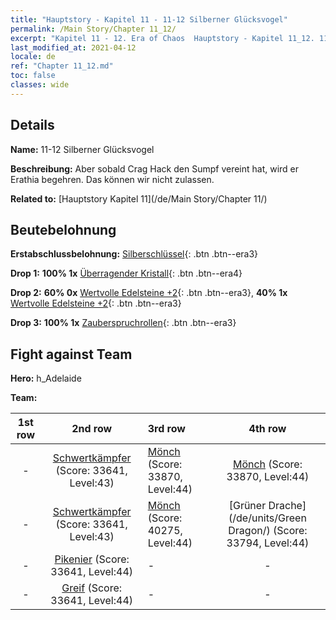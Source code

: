 ```yaml
---
title: "Hauptstory - Kapitel 11 - 11-12 Silberner Glücksvogel"
permalink: /Main Story/Chapter 11_12/
excerpt: "Kapitel 11 - 12. Era of Chaos  Hauptstory - Kapitel 11_12. 11-12 Silberner Glücksvogel"
last_modified_at: 2021-04-12
locale: de
ref: "Chapter 11_12.md"
toc: false
classes: wide
---
```


## Details

 **Name:** 11-12 Silberner Glücksvogel

 **Beschreibung:** Aber sobald Crag Hack den Sumpf vereint hat, wird er Erathia begehren. Das können wir nicht zulassen.

 **Related to:** [Hauptstory Kapitel 11](/de/Main Story/Chapter 11/)

## Beutebelohnung

 **Erstabschlussbelohnung:** [Silberschlüssel](/de/Items/con_693/){: .btn .btn--era3}

 **Drop 1:** **100% 1x** [Überragender Kristall](/de/Items/mat_38/){: .btn .btn--era4}

 **Drop 2:** **60% 0x** [Wertvolle Edelsteine +2](/de/Items/mat_30/){: .btn .btn--era3}, **40% 1x** [Wertvolle Edelsteine +2](/de/Items/mat_30/){: .btn .btn--era3}

 **Drop 3:** **100% 1x** [Zauberspruchrollen](/de/Items/con_694/){: .btn .btn--era3}


## Fight against Team
 **Hero:** h_Adelaide

 **Team:**


  | 1st row | 2nd row | 3rd row | 4th row |
  |:----:|:----:|:----|:----:|
  | - | [Schwertkämpfer](/de/units/Swordsman/) (Score: 33641, Level:43)  | [Mönch](/de/units/Monk/) (Score: 33870, Level:44)  | [Mönch](/de/units/Monk/) (Score: 33870, Level:44)  |
  | - | [Schwertkämpfer](/de/units/Swordsman/) (Score: 33641, Level:43)  | [Mönch](/de/units/Monk/) (Score: 40275, Level:44)  | [Grüner Drache](/de/units/Green Dragon/) (Score: 33794, Level:44)  |
  | - | [Pikenier](/de/units/Pikeman/) (Score: 33641, Level:44)  | - | - |
  | - | [Greif](/de/units/Griffin/) (Score: 33641, Level:44)  | - | - |


